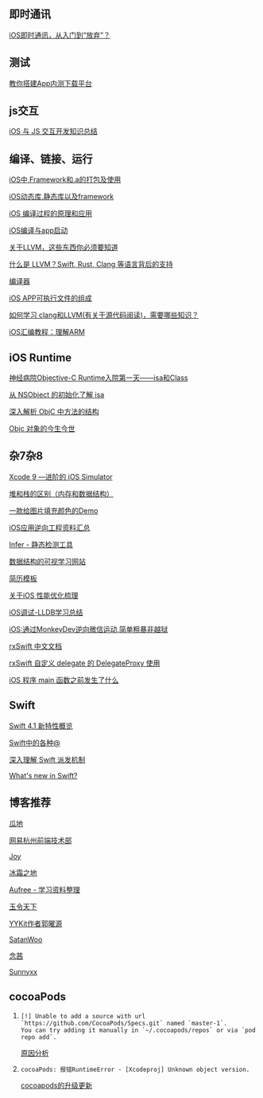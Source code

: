 ## 即时通讯
[iOS即时通讯，从入门到“放弃”？](http://www.jianshu.com/p/2dbb360886a8)

## 测试
[教你搭建App内测下载平台](http://www.jianshu.com/p/48b38a2d0bbb)

## js交互
[iOS 与 JS 交互开发知识总结](https://juejin.im/post/59edb82651882549d21123b2)


## 编译、链接、运行
[iOS中,Framework和.a的打包及使用](http://www.jianshu.com/p/cb17d6bae5a0)

[iOS动态库,静态库以及framework](http://www.jianshu.com/p/2ea267bf0363)

[iOS 编译过程的原理和应用](http://www.jianshu.com/p/61921c6befe4)

[iOS编译与app启动](http://www.jianshu.com/p/65901441903e)

[关于LLVM，这些东西你必须要知道](https://neyoufan.github.io/2016/12/29/ios/%E5%85%B3%E4%BA%8ELLVM%E8%BF%99%E4%BA%9B%E4%B8%9C%E8%A5%BF%E4%BD%A0%E5%BF%85%E9%A1%BB%E8%A6%81%E7%9F%A5%E9%81%93%20/)  

[什么是 LLVM？Swift, Rust, Clang 等语言背后的支持](https://www.oschina.net/translate/what-is-llvm-the-power-behind-swift-rust-clang-and-more?lang=chs&page=1#)  

[编译器](https://objccn.io/issue-6-2/)

[iOS APP可执行文件的组成](http://blog.cnbang.net/tech/2296/)

[如何学习 clang和LLVM(有关于源代码阅读)，需要哪些知识？](https://www.zhihu.com/question/22160085)

[iOS汇编教程：理解ARM](https://www.jianshu.com/p/544464a5e630)  

## iOS Runtime
[神经病院Objective-C Runtime入院第一天——isa和Class](https://www.jianshu.com/p/9d649ce6d0b8)  

[从 NSObject 的初始化了解 isa](https://github.com/Draveness/analyze/blob/master/contents/objc/从%20NSObject%20的初始化了解%20isa.md#shiftcls)  

[深入解析 ObjC 中方法的结构](https://github.com/Draveness/analyze/blob/master/contents/objc/深入解析%20ObjC%20中方法的结构.md#深入解析-objc-中方法的结构)  

[Objc 对象的今生今世](https://halfrost.com/objc_life/)

## 杂7杂8
[Xcode 9 —进阶的 iOS Simulator](https://juejin.im/post/59d250216fb9a00a6c12d2a9)  

[堆和栈的区别（内存和数据结构）](http://blog.csdn.net/chensi16114/article/details/52034296)  

[一款给图片填充颜色的Demo](https://github.com/zhangyqyx/ZYFillDemo)

[iOS应用逆向工程资料汇总](http://everettjf.com/2018/01/15/ios-app-reverse-engineering-stuff/?from=singlemessage&isappinstalled=0)

[Infer - 静态检测工具](https://infer.liaohuqiu.net/)

[数据结构的可视学习网站](https://visualgo.net/zh/sorting)

[简历模板](https://github.com/geekcompany)

[关于iOS 性能优化梳理](https://github.com/skyming/iOS-Performance-Optimization)

[iOS调试-LLDB学习总结](https://www.jianshu.com/p/d6a0a5e39b0e)

[iOS:通过MonkeyDev逆向微信运动,简单粗暴非越狱](http://www.cocoachina.com/ios/20180323/22730.html)

[rxSwift 中文文档](https://beeth0ven.github.io/RxSwift-Chinese-Documentation/)

[rxSwift 自定义 delegate 的 DelegateProxy 使用](http://www.hangge.com/blog/cache/detail_2028.html)  

[iOS 程序 main 函数之前发生了什么](http://blog.sunnyxx.com/2014/08/30/objc-pre-main/)  

## Swift
[Swift 4.1 新特性概览](https://mp.weixin.qq.com/s/2PNE2yPIiyn4y-cqHZgWiQ)  

[Swift中的各种@](https://theswiftdev.com/2018/03/29/everything-about-public-and-private-swift-attributes/)

[深入理解 Swift 派发机制](https://kemchenj.github.io/2016-12-25-1/)  

[What's new in Swift?](https://www.whatsnewinswift.com/?utm_source=iosgoodies&utm_medium=email&utm_campaign=week_227_is_ready&utm_term=2018-04-26)

## 博客推荐
[瓜地](https://www.desgard.com/)

[网易杭州前端技术部](https://neyoufan.github.io/)

[Joy](https://github.com/joy0304/Joy-Blog)

[冰霜之地](https://www.jianshu.com/u/12201cdd5d7a)

[Aufree - 学习资料整理](https://github.com/Aufree/trip-to-iOS)

[玉令天下](http://yulingtianxia.com/)

[YYKit作者郭曜源](https://blog.ibireme.com/)

[SatanWoo](http://satanwoo.github.io/)

[念茜](https://blog.csdn.net/yiyaaixuexi)  

[Sunnyxx](http://blog.sunnyxx.com)

## cocoaPods
1. 
    ```
    [!] Unable to add a source with url `https://github.com/CocoaPods/Specs.git` named `master-1`.
    You can try adding it manually in `~/.cocoapods/repos` or via `pod repo add`.
    ```
    [原因分析](https://blog.csdn.net/callzjy/article/details/54743749?utm_source=itdadao&utm_medium=referral)

2. 
    ```
    cocoaPods: 报错RuntimeError - [Xcodeproj] Unknown object version. 
    ```
    [cocoapods的升级更新](https://blog.csdn.net/potato512/article/details/62235282)